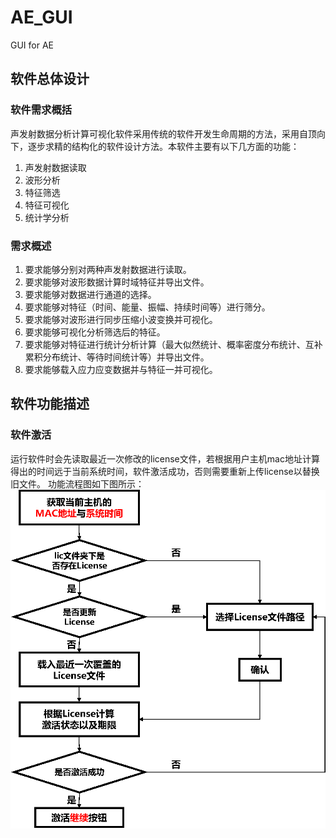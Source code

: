 # AE_GUI
GUI for AE
## 软件总体设计
### 软件需求概括
声发射数据分析计算可视化软件采用传统的软件开发生命周期的方法，采用自顶向下，逐步求精的结构化的软件设计方法。本软件主要有以下几方面的功能：
1. 声发射数据读取
2. 波形分析
3. 特征筛选
4. 特征可视化
5. 统计学分析
### 需求概述
1. 要求能够分别对两种声发射数据进行读取。
2. 要求能够对波形数据计算时域特征并导出文件。
3. 要求能够对数据进行通道的选择。
4. 要求能够对特征（时间、能量、振幅、持续时间等）进行筛分。
5. 要求能够对波形进行同步压缩小波变换并可视化。
6. 要求能够可视化分析筛选后的特征。
7. 要求能够对特征进行统计分析计算（最大似然统计、概率密度分布统计、互补累积分布统计、等待时间统计等）并导出文件。
8. 要求能够载入应力应变数据并与特征一并可视化。
## 软件功能描述
### 软件激活
运行软件时会先读取最近一次修改的license文件，若根据用户主机mac地址计算得出的时间远于当前系统时间，软件激活成功，否则需要重新上传license以替换旧文件。
功能流程图如下图所示：
![软件激活功能流程图](/MD_figs/软件激活功能流程图.png)
### 
